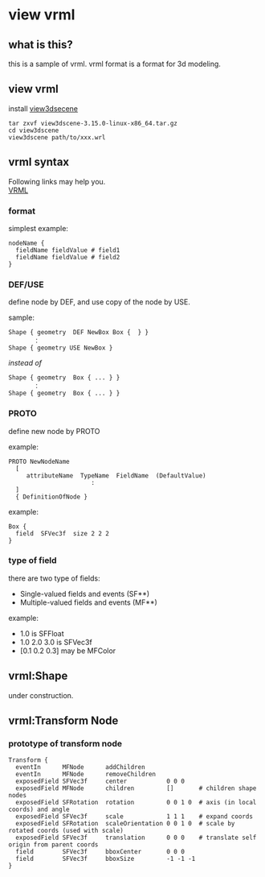 # view vrml
## what is this?
this is a sample of vrml.
vrml format is a format for 3d modeling.

## view vrml

install [view3dsecene](http://castle-engine.sourceforge.net/view3dscene.php)

```
tar zxvf view3dscene-3.15.0-linux-x86_64.tar.gz
cd view3dscene
view3dscene path/to/xxx.wrl
```

## vrml syntax
Following links may help you.<br>
[VRML](http://www.k.hosei.ac.jp/~sawa/lecture/vrml_nt/vrml_gr/vrml_kozo.html)

### format
simplest example:
```vrml
nodeName {
  fieldName fieldValue # field1
  fieldName fieldValue # field2
}
```


### DEF/USE
define node by DEF, and use copy of the node by USE.

sample:
```vrml
Shape { geometry  DEF NewBox Box {  } }
       ：
Shape { geometry USE NewBox }
```
*instead of*
```vrml
Shape { geometry  Box { ... } }
       ：
Shape { geometry  Box { ... } }
```

### PROTO
define new node by PROTO

example:
```
PROTO NewNodeName
  [
     attributeName  TypeName  FieldName  (DefaultValue)
                       :
  ]
  { DefinitionOfNode }
```
example:
```vrml
Box {
  field  SFVec3f  size 2 2 2
}
```
### type of field
there are two type of fields:
- Single-valued fields and events (SF**)
- Multiple-valued fields and events (MF**)

example:
- 1.0 is SFFloat
- 1.0 2.0 3.0 is SFVec3f
- [0.1 0.2 0.3] may be MFColor
## vrml:Shape
under construction.
## vrml:Transform Node
### prototype of transform node
```
Transform {
  eventIn      MFNode      addChildren
  eventIn      MFNode      removeChildren
  exposedField SFVec3f     center           0 0 0
  exposedField MFNode      children         []       # children shape nodes
  exposedField SFRotation  rotation         0 0 1 0  # axis (in local coords) and angle
  exposedField SFVec3f     scale            1 1 1    # expand coords
  exposedField SFRotation  scaleOrientation 0 0 1 0  # scale by rotated coords (used with scale)
  exposedField SFVec3f     translation      0 0 0    # translate self origin from parent coords
  field        SFVec3f     bboxCenter       0 0 0
  field        SFVec3f     bboxSize         -1 -1 -1
}
```
